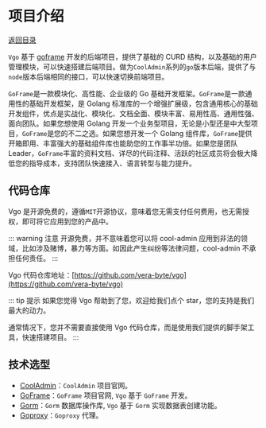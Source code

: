 # 项目介绍

[返回目录](README.md)

`Vgo` 基于 [goframe](https://goframe.org) 开发的后端项目，提供了基础的 CURD 结构，以及基础的用户管理模块，可以快速搭建后端项目。做为`CoolAdmin`系列的`go`版本后端，提供了与`node`版本后端相同的接口，可以快速切换前端项目。

`GoFrame`是一款模块化、高性能、企业级的 Go 基础开发框架。`GoFrame`是一款通用性的基础开发框架，是 Golang 标准库的一个增强扩展级，包含通用核心的基础开发组件，优点是实战化、模块化、文档全面、模块丰富、易用性高、通用性强、面向团队。如果您想使用 Golang 开发一个业务型项目，无论是小型还是中大型项目，`GoFrame`是您的不二之选。如果您想开发一个 Golang 组件库，`GoFrame`提供开箱即用、丰富强大的基础组件库也能助您的工作事半功倍。如果您是团队 Leader，`GoFrame`丰富的资料文档、详尽的代码注释、活跃的社区成员将会极大降低您的指导成本，支持团队快速接入、语言转型与能力提升。

## 代码仓库

Vgo 是开源免费的，遵循`MIT`开源协议，意味着您无需支付任何费用，也无需授权，即可将它应用到您的产品中。

::: warning 注意
开源免费，并不意味着您可以将 cool-admin 应用到非法的领域，比如涉及赌博，暴力等方面。如因此产生纠纷等法律问题，cool-admin 不承担任何责任。
:::

Vgo 代码仓库地址：[https://github.com/vera-byte/vgo](https://github.com/vera-byte/vgo)

::: tip 提示
如果您觉得 Vgo 帮助到了您，欢迎给我们点个 star，您的支持是我们最大的动力。

通常情况下，您并不需要直接使用 Vgo 代码仓库，而是使用我们提供的脚手架工具，快速搭建项目。
:::

## 技术选型

- [CoolAdmin](https://cool-js.com)：`CoolAdmin` 项目官网。
- [GoFrame](https://goframe.org)：`GoFrame` 项目官网, `Vgo` 基于 `GoFrame` 开发。
- [Gorm](https://gorm.io)：`Gorm` 数据库操作库, `Vgo` 基于 `Gorm` 实现数据表创建功能。
- [Goproxy](https://goproxy.cn)：`Goproxy` 代理。
